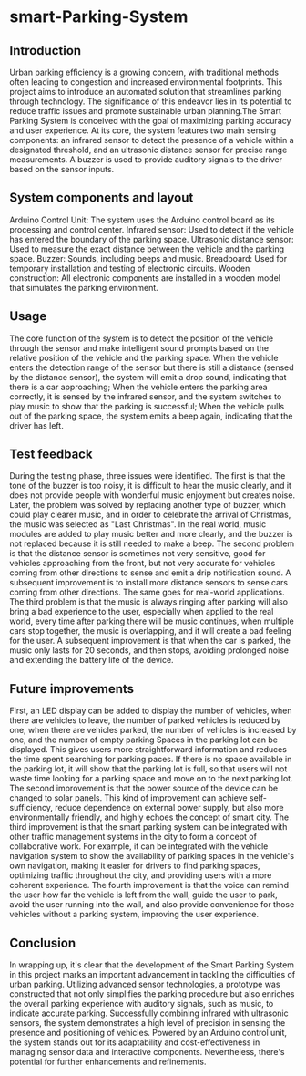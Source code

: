 # smart-Parking-System
## Introduction
Urban parking efficiency is a growing concern, with traditional methods often leading to congestion and increased environmental footprints. This project aims to introduce an automated solution that streamlines parking through technology. The significance of this endeavor lies in its potential to reduce traffic issues and promote sustainable urban planning.The Smart Parking System is conceived with the goal of maximizing parking accuracy and user experience. At its core, the system features two main sensing components: an infrared sensor to detect the presence of a vehicle within a designated threshold, and an ultrasonic distance sensor for precise range measurements. A buzzer is used to provide auditory signals to the driver based on the sensor inputs.
## System components and layout
Arduino Control Unit: The system uses the Arduino control board as its processing and control center.
Infrared sensor: Used to detect if the vehicle has entered the boundary of the parking space.
Ultrasonic distance sensor: Used to measure the exact distance between the vehicle and the parking space.
Buzzer: Sounds, including beeps and music.
Breadboard: Used for temporary installation and testing of electronic circuits.
Wooden construction: All electronic components are installed in a wooden model that simulates the parking environment.
## Usage
The core function of the system is to detect the position of the vehicle through the sensor and make intelligent sound prompts based on the relative position of the vehicle and the parking space. When the vehicle enters the detection range of the sensor but there is still a distance (sensed by the distance sensor), the system will emit a drop sound, indicating that there is a car approaching; When the vehicle enters the parking area correctly, it is sensed by the infrared sensor, and the system switches to play music to show that the parking is successful; When the vehicle pulls out of the parking space, the system emits a beep again, indicating that the driver has left.
## Test feedback
During the testing phase, three issues were identified. The first is that the tone of the buzzer is too noisy, it is difficult to hear the music clearly, and it does not provide people with wonderful music enjoyment but creates noise. Later, the problem was solved by replacing another type of buzzer, which could play clearer music, and in order to celebrate the arrival of Christmas, the music was selected as "Last Christmas". In the real world, music modules are added to play music better and more clearly, and the buzzer is not replaced because it is still needed to make a beep. The second problem is that the distance sensor is sometimes not very sensitive, good for vehicles approaching from the front, but not very accurate for vehicles coming from other directions to sense and emit a drip notification sound. A subsequent improvement is to install more distance sensors to sense cars coming from other directions. The same goes for real-world applications. The third problem is that the music is always ringing after parking will also bring a bad experience to the user, especially when applied to the real world, every time after parking there will be music continues, when multiple cars stop together, the music is overlapping, and it will create a bad feeling for the user. A subsequent improvement is that when the car is parked, the music only lasts for 20 seconds, and then stops, avoiding prolonged noise and extending the battery life of the device.
## Future improvements
First, an LED display can be added to display the number of vehicles, when there are vehicles to leave, the number of parked vehicles is reduced by one, when there are vehicles parked, the number of vehicles is increased by one, and the number of empty parking Spaces in the parking lot can be displayed. This gives users more straightforward information and reduces the time spent searching for parking paces. If there is no space available in the parking lot, it will show that the parking lot is full, so that users will not waste time looking for a parking space and move on to the next parking lot. The second improvement is that the power source of the device can be changed to solar panels. This kind of improvement can achieve self-sufficiency, reduce dependence on external power supply, but also more environmentally friendly, and highly echoes the concept of smart city. The third improvement is that the smart parking system can be integrated with other traffic management systems in the city to form a concept of collaborative work. For example, it can be integrated with the vehicle navigation system to show the availability of parking spaces in the vehicle's own navigation, making it easier for drivers to find parking spaces, optimizing traffic throughout the city, and providing users with a more coherent experience. The fourth improvement is that the voice can remind the user how far the vehicle is left from the wall, guide the user to park, avoid the user running into the wall, and also provide convenience for those vehicles without a parking system, improving the user experience.
## Conclusion
In wrapping up, it's clear that the development of the Smart Parking System in this project marks an important advancement in tackling the difficulties of urban parking. Utilizing advanced sensor technologies, a prototype was constructed that not only simplifies the parking procedure but also enriches the overall parking experience with auditory signals, such as music, to indicate accurate parking.
Successfully combining infrared with ultrasonic sensors, the system demonstrates a high level of precision in sensing the presence and positioning of vehicles. Powered by an Arduino control unit, the system stands out for its adaptability and cost-effectiveness in managing sensor data and interactive components. Nevertheless, there's potential for further enhancements and refinements.
